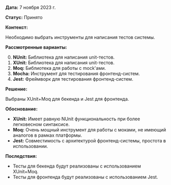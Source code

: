 
**Дата:** 7 ноября 2023 г.

**Статус:** Принято

**Контекст:**

Необходимо выбрать инструменты для написания тестов системы.

**Рассмотренные варианты:**

0. **NUnit:** Библиотека для написания unit-тестов.
1. **XUnit:** Библиотека для написания unit-тестов.
2. **Moq:** Библиотека для работы с mock'ами.
3. **Mocha:** Инструмент для тестирования фронтенд-систем.
4. **Jest:** Фреймворк для тестирования фронтенд-систем.

**Решение:**

Выбраны XUnit+Moq для бекенда и Jest для фронтенда.

**Обоснование:**

- **XUnit:** Имеет равную NUnit функциональность при более легковесном синтаксисе.
- **Moq:** Очень мощный инструмент для работы с моками, не имеющий аналогов в рамках платформы.
- **Jest:** Совместимость с архитектурой фронтенд-системы, простота в использовании.
  
**Последствия:**

- Тесты для бекенда будут реализованы с использованием XUnit+Moq.
- Тесты для фронтенда будут реализованы с использованием Jest.